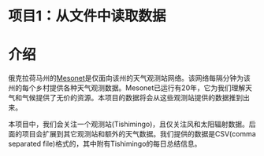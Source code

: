 项目1：从文件中读取数据
======

# 介绍
俄克拉荷马州的[Mesonet](http://www.mesonet.org)是仅面向该州的天气观测站网络。该网络每隔分钟为该州的每个乡村提供各种天气观测数据。Mesonet已运行有20年，它为我们理解天气和气候提供了无价的资源。本项目的数据将会从这些观测站提供的数据推到出来。

本项目中，我们会关注一个观测站(Tishimingo)，且仅关注风和太阳辐射数据。后面的项目会扩展到其它观测站和额外的天气数据。我们提供的数据是CSV(comma separated file)格式的，其中附有Tishimingo的每日总结信息。

